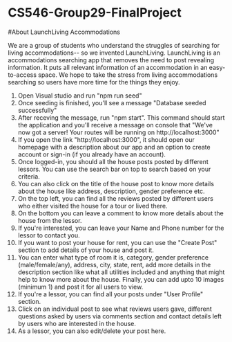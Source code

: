 # CS546-Group29-FinalProject

#About LaunchLiving Accommodations

We are a group of students who understand the struggles of searching for living accommodations-- so we invented LaunchLiving. LaunchLiving is an accommodations searching app that removes the need to post revealing information. It puts all relevant information of an accommodation in an easy-to-access space. We hope to take the stress from living accommodations searching so users have more time for the things they enjoy.

1. Open Visual studio and run "npm run seed"
2. Once seeding is finished, you'll see a message "Database seeded successfully"
3. After receving the message, run "npm start". This command should start the application and you'll receive a message on console that
"We've now got a server!
Your routes will be running on http://localhost:3000"
4. If you open the link "http://localhost:3000", it should open our homepage with a description about our app and an option to create account or sign-in (if you already have an account).
5. Once logged-in, you should all the house posts posted by different lessors. You can use the search bar on top to search based on your criteria.
6. You can also click on the title of the house post to know more details about the house like address, description, gender preference etc.
7. On the top left, you can find all the reviews posted by different users who either visited the house for a tour or lived there.
8. On the bottom you can leave a comment to know more details about the house from the lessor.
9. If you're interested, you can leave your Name and Phone number for the lessor to contact you.
10. If you want to post your house for rent, you can use the "Create Post" section to add details of your house and post it.
11. You can enter what type of room it is, category, gender preference (male/female/any), address, city, state, rent, add more details in the description section like what all utilities included and anything that might help to know more about the house. Finally, you can add upto 10 images (minimum 1) and post it for all users to view.
12. If you're a lessor, you can find all your posts under "User Profile" section. 
13. Click on an individual post to see what reviews users gave, different questions asked by users via comments section and contact details left by users who are interested in the house.
14. As a lessor, you can also edit/delete your post here.
